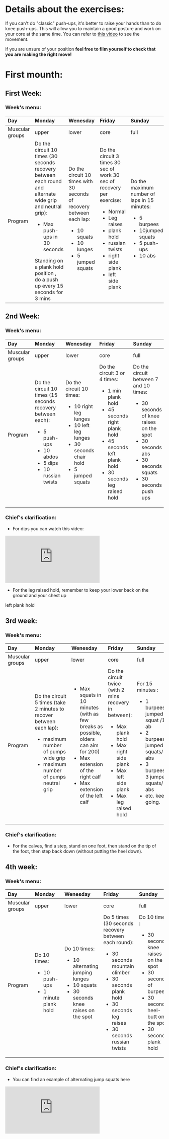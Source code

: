 # Details about the exercises: 
If you can't do "classic" push-ups, it's better to raise your hands than to do knee push-ups. This will allow you to maintain a good posture and work on your core at the same time. You can refer to <a href="https://www.youtube.com/watch?v=Gvm5Q29UHbk">this video</a>  to see the movement. 

If you are unsure of your position **feel free to film yourself to check that you are making the right move!**

# First mounth: 
## First Week: 
### Week's menu:
| Day   | Monday |  Wenesday | Friday | Sunday | 
|:---|:---|:---|:---|:---|
| Muscular groups | upper | lower | core | full |
| Program  | Do the circuit 10 times (30 seconds recovery between each round and alternate wide grip and neutral grip): <ul><li> Max push-ups in 30 seconds   </li></ul> Standing on a plank hold position , do a push up every 15 seconds for 3 mins |Do the circuit 10 times with 30 seconds of recovery between each lap: <ul><li> 10 squats </li><li> 10 lunges </li><li> 5 jumped squats </li></ul> | Do the circuit 3 times 30 sec of work 30 sec of recovery per exercise: <ul><li> Normal </li><li> Leg raises </li><li> plank hold </li><li> russian twists </li><li> right side plank </li><li> left side plank </li></ul> |Do the maximum number of laps in 15 minutes:<ul><li> 5 burpees </li><li> 10jumped squats </li><li> 5 push-ups </li><li> 10 abs </li></ul> | 

## 2nd Week:
### Week's menu:
| Day   | Monday |  Wenesday | Friday | Sunday | 
|:---|:---|:---|:---|:---|
| Muscular groups | upper | lower | core | full |
| Program  | Do the circuit 10 times (15 seconds recovery between each): <ul><li> 5 push-ups </li><li>10 abdos </li><li>5 dips</li> <li>10 russian twists</li></ul> | Do the circuit 10 times: <ul><li>10 right leg lunges</li><li>10 left leg lunges</li><li>30 seconds chair hold</li><li>5 jumped squats</li></ul>  | Do the circuit 3 or 4 times: <ul><li>1 min plank hold</li><li>45 seconds right plank hold</li><li>45 seconds left plank hold</li><li>30 seconds leg raised hold </li></ul>   | Do the circuit between 7 and 10 times: <ul><li>30 seconds of knee raises on the spot</li><li>30 seconds abs</li><li>30 seconds squats</li><li>30 seconds push ups</li></ul> | 

### Chief's clarification:
* For dips you can watch this video: 

<iframe src="https://www.youtube.com/embed/HCf97NPYeGY" frameborder="0" allow="accelerometer; autoplay; encrypted-media; gyroscope; picture-in-picture" allowfullscreen></iframe>

* For the leg raised hold, remember to keep your lower back on the ground and your chest up 

left plank hold

## 3rd week:
### Week's menu:
| Day   | Monday |  Wenesday | Friday | Sunday | 
|:---|:---|:---|:---|:---|
| Muscular groups | upper | lower | core | full |
| Program  | Do the circuit 5 times (take 2 minutes to recover between each lap): <ul><li>maximum number of pumps wide grip</li><li>maximum number of pumps neutral grip</li></ul> | <ul><li>Max squats in 10 minutes (with as few breaks as possible, olders can aim for 200)</li><li>Max extension of the right calf</li><li>Max extension of the left calf</li></ul> | Do the circuit twice (with 2 mins recovery in between): <ul><li>Max plank hold</li><li>Max right side plank</li><li>Max left side plank</li><li>Max leg raised hold</li></ul> | For 15 minutes : <ul><li>1 burpees/1 jumped squat /1 ab</li><li>2 burpees/2 jumped squats/ 2 abs</li><li>3 burpees/ 3 jumped squats/ 3 abs</li><li>etc. keep going.</li></ul> | 

### Chief's clarification:
* For the calves, find a step, stand on one foot, then stand on the tip of the foot, then step back down (without putting the heel down). 

## 4th week:
### Week's menu:
| Day   | Monday |  Wenesday | Friday | Sunday | 
|:---|:---|:---|:---|:---|
| Muscular groups | upper | lower | core | full |
| Program  | Do 10 times: <ul><li>10 push-ups</li><li>1 minute plank hold</li></ul> | Do 10 times: <ul><li>10 alternating jumping lunges</li><li>10 squats</li><li>30 seconds knee raises on the spot</li></ul> | Do 5 times (30 seconds recovery between each round): <ul><li>30 seconds mountain climber</li><li>30 seconds plank hold</li><li>30 seconds leg raises</li><li>30 seconds russian twists</li></ul> | Do 10 times : <ul><li>30 seconds knee raises on the spot</li><li>30 seconds of burpees</li><li>30 seconds heel-butt on the spot</li><li>30 seconds plank hold</li></ul> | 

### Chief's clarification:
* You can find an example of alternating jump squats here

<iframe src="https://www.youtube.com/embed/iTJ-3yClxNQ" frameborder="0" allow="accelerometer; autoplay; encrypted-media; gyroscope; picture-in-picture" allowfullscreen style="margin-bottom: 20px;"></iframe>

